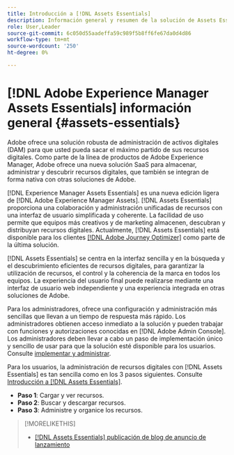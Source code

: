 ```yaml
---
title: Introducción a [!DNL Assets Essentials]
description: Información general y resumen de la solución de Assets Essentials
role: User,Leader
source-git-commit: 6c050d55aadeffa59c989f5b8ff6fe67da0d4d86
workflow-type: tm+mt
source-wordcount: '250'
ht-degree: 0%

---
```


# [!DNL Adobe Experience Manager Assets Essentials] información general {#assets-essentials}

<!-- TBD: Update this banner to remove Beta label. 
![Banner image for beta docs](assets/do-not-localize/banner-image-beta-docs.png)
-->

Adobe ofrece una solución robusta de administración de activos digitales (DAM) para que usted pueda sacar el máximo partido de sus recursos digitales. Como parte de la línea de productos de Adobe Experience Manager, Adobe ofrece una nueva solución SaaS para almacenar, administrar y descubrir recursos digitales, que también se integran de forma nativa con otras soluciones de Adobe.

[!DNL Experience Manager Assets Essentials] es una nueva edición ligera de  [!DNL Adobe Experience Manager Assets]. [!DNL Assets Essentials] proporciona una colaboración y administración unificadas de recursos con una interfaz de usuario simplificada y coherente. La facilidad de uso permite que equipos más creativos y de marketing almacenen, descubran y distribuyan recursos digitales. Actualmente, [!DNL Assets Essentials] está disponible para los clientes [[!DNL Adobe Journey Optimizer]](https://experienceleague.adobe.com/docs/journey-optimizer/using/ajo-home.html) como parte de la última solución.

[!DNL Assets Essentials] se centra en la interfaz sencilla y en la búsqueda y el descubrimiento eficientes de recursos digitales, para garantizar la utilización de recursos, el control y la coherencia de la marca en todos los equipos. La experiencia del usuario final puede realizarse mediante una interfaz de usuario web independiente y una experiencia integrada en otras soluciones de Adobe.

Para los administradores, ofrece una configuración y administración más sencillas que llevan a un tiempo de respuesta más rápido. Los administradores obtienen acceso inmediato a la solución y pueden trabajar con funciones y autorizaciones conocidas en [!DNL Adobe Admin Console]. Los administradores deben llevar a cabo un paso de implementación único y sencillo de usar para que la solución esté disponible para los usuarios. Consulte [implementar y administrar](/help/deploy-administer.md).

Para los usuarios, la administración de recursos digitales con [!DNL Assets Essentials] es tan sencilla como en los 3 pasos siguientes. Consulte [Introducción a [!DNL Assets Essentials]](/help/get-started.md).

* **Paso 1**: Cargar y ver recursos.
* **Paso 2**: Buscar y descargar recursos.
* **Paso 3**: Administre y organice los recursos.

>[!MORELIKETHIS]
>
>* [[!DNL Assets Essentials] publicación de blog de anuncio de lanzamiento](https://blog.adobe.com/en/publish/2021/04/27/introducing-adobe-experience-manager-assets-essentials-to-simplify-collaboration-across-teams.html)